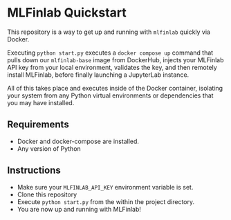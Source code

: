 # MLFinlab Quickstart

This repository is a way to get up and running with `mlfinlab` quickly via Docker.

Executing `python start.py` executes a `docker compose up` command that pulls
down our `mlfinlab-base` image from DockerHub, injects your MLFinlab API key from
your local environment, validates the key, and then remotely install MLFinlab,
before finally launching a JupyterLab instance.

All of this takes place and executes inside of the Docker container, isolating
your system from any Python virtual environments or dependencies that you may
have installed.

## Requirements

- Docker and docker-compose are installed.
- Any version of Python

## Instructions

- Make sure your `MLFINLAB_API_KEY` environment variable is set.
- Clone this repository
- Execute `python start.py` from the within the project directory.
- You are now up and running with MLFinlab!
